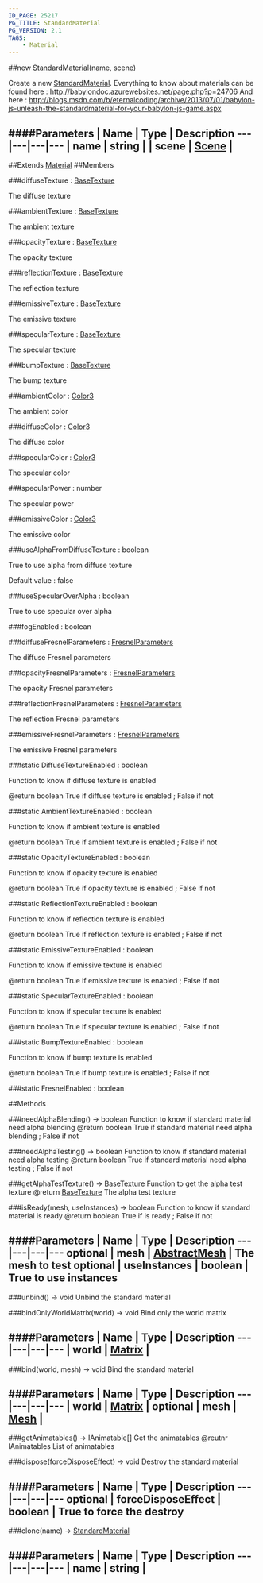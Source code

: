 ```yaml
---
ID_PAGE: 25217
PG_TITLE: StandardMaterial
PG_VERSION: 2.1
TAGS:
    - Material
---
```

##new [StandardMaterial](/classes/StandardMaterial)(name, scene)




Create a new [StandardMaterial](/classes/StandardMaterial).
Everything to know about materials can be found here : http://babylondoc.azurewebsites.net/page.php?p=24706
And here : http://blogs.msdn.com/b/eternalcoding/archive/2013/07/01/babylon-js-unleash-the-standardmaterial-for-your-babylon-js-game.aspx






####Parameters
 | Name | Type | Description
---|---|---|---
 | name | string | 
 | scene | [Scene](/classes/Scene) | 
---

##Extends
 [Material](/classes/Material)
##Members

###diffuseTexture : [BaseTexture](/classes/BaseTexture)





The diffuse texture




###ambientTexture : [BaseTexture](/classes/BaseTexture)





The ambient texture




###opacityTexture : [BaseTexture](/classes/BaseTexture)





The opacity texture




###reflectionTexture : [BaseTexture](/classes/BaseTexture)





The reflection texture




###emissiveTexture : [BaseTexture](/classes/BaseTexture)





The emissive texture




###specularTexture : [BaseTexture](/classes/BaseTexture)





The specular texture




###bumpTexture : [BaseTexture](/classes/BaseTexture)





The bump texture




###ambientColor : [Color3](/classes/Color3)





The ambient color




###diffuseColor : [Color3](/classes/Color3)





The diffuse color




###specularColor : [Color3](/classes/Color3)





The specular color




###specularPower : number





The specular power




###emissiveColor : [Color3](/classes/Color3)





The emissive color




###useAlphaFromDiffuseTexture : boolean





True to use alpha from diffuse texture

Default value : false




###useSpecularOverAlpha : boolean





True to use specular over alpha




###fogEnabled : boolean






###diffuseFresnelParameters : [FresnelParameters](/classes/FresnelParameters)





The diffuse Fresnel parameters




###opacityFresnelParameters : [FresnelParameters](/classes/FresnelParameters)





The opacity Fresnel parameters




###reflectionFresnelParameters : [FresnelParameters](/classes/FresnelParameters)





The reflection Fresnel parameters




###emissiveFresnelParameters : [FresnelParameters](/classes/FresnelParameters)





The emissive Fresnel parameters




###static DiffuseTextureEnabled : boolean





Function to know if diffuse texture is enabled

@return boolean True if diffuse texture is enabled ; False if not




###static AmbientTextureEnabled : boolean





Function to know if ambient texture is enabled

@return boolean True if ambient texture is enabled ; False if not




###static OpacityTextureEnabled : boolean





Function to know if opacity texture is enabled

@return boolean True if opacity texture is enabled ; False if not




###static ReflectionTextureEnabled : boolean





Function to know if reflection texture is enabled

@return boolean True if reflection texture is enabled ; False if not




###static EmissiveTextureEnabled : boolean





Function to know if emissive texture is enabled

@return boolean True if emissive texture is enabled ; False if not




###static SpecularTextureEnabled : boolean





Function to know if specular texture is enabled

@return boolean True if specular texture is enabled ; False if not




###static BumpTextureEnabled : boolean





Function to know if bump texture is enabled

@return boolean True if bump texture is enabled ; False if not







###static FresnelEnabled : boolean














##Methods

###needAlphaBlending() &rarr; boolean
Function to know if standard material need alpha blending
@return boolean True if standard material need alpha blending ; False if not








###needAlphaTesting() &rarr; boolean
Function to know if standard material need alpha testing
@return boolean True if standard material need alpha testing ; False if not








###getAlphaTestTexture() &rarr; [BaseTexture](/classes/BaseTexture)
Function to get the alpha test texture
@return [BaseTexture](/classes/BaseTexture) The alpha test texture








###isReady(mesh, useInstances) &rarr; boolean
Function to know if standard material is ready
@return boolean True if is ready ; False if not







####Parameters
 | Name | Type | Description
---|---|---|---
optional | mesh | [AbstractMesh](/classes/AbstractMesh) | The mesh to test
optional | useInstances | boolean | True to use instances
---

###unbind() &rarr; void
Unbind the standard material








###bindOnlyWorldMatrix(world) &rarr; void
Bind only the world matrix







####Parameters
 | Name | Type | Description
---|---|---|---
 | world | [Matrix](/classes/Matrix) | 
---

###bind(world, mesh) &rarr; void
Bind the standard material







####Parameters
 | Name | Type | Description
---|---|---|---
 | world | [Matrix](/classes/Matrix) | 
optional | mesh | [Mesh](/classes/Mesh) | 
---

###getAnimatables() &rarr; IAnimatable[]
Get the animatables
@reutnr IAnimatables List of animatables








###dispose(forceDisposeEffect) &rarr; void
Destroy the standard material







####Parameters
 | Name | Type | Description
---|---|---|---
optional | forceDisposeEffect | boolean | True to force the destroy
---

###clone(name) &rarr; [StandardMaterial](/classes/StandardMaterial)

####Parameters
 | Name | Type | Description
---|---|---|---
 | name | string | 
---
